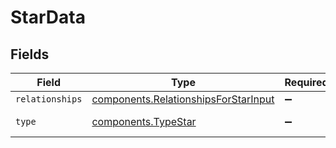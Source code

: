 # StarData


## Fields

| Field                                                                                    | Type                                                                                     | Required                                                                                 | Description                                                                              |
| ---------------------------------------------------------------------------------------- | ---------------------------------------------------------------------------------------- | ---------------------------------------------------------------------------------------- | ---------------------------------------------------------------------------------------- |
| `relationships`                                                                          | [components.RelationshipsForStarInput](../../models/shared/relationshipsforstarinput.md) | :heavy_minus_sign:                                                                       | N/A                                                                                      |
| `type`                                                                                   | [components.TypeStar](../../models/shared/typestar.md)                                   | :heavy_minus_sign:                                                                       | Resource type                                                                            |